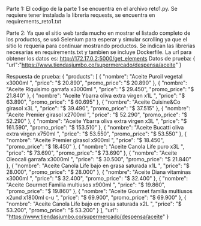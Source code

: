 Parte 1:
El codigo de la parte 1 se encuentra en el archivo reto1.py.
Se requiere tener instalada la libreria requests, se encuentra en requirements_reto1.txt

Parte 2:
Ya que el sitio web tarda mucho en mostrar el listado completo de los productos, se usó Selenium para esperar y simular scrolling ya que
el sitio lo requeria para continuar mostrando productos.
Se indican las librerias necesarias en requirements.txt y tambien se incluye Dockerfile.
La url para obtener los datos es: http://172.17.0.2:5000/get_elements
Datos de prueba:
{
    "url":"https://www.tiendasjumbo.co/supermercado/despensa/aceite"
}

Respuesta de prueba:
{
    "products": [
        {
            "nombre": "Aceite Puroil vegetal x3000ml ",
            "price": "$ 20.890",
            "promo_price": "$ 20.890"
        },
        {
            "nombre": "Aceite Riquisimo garrafa x3000ml ",
            "price": "$ 29.450",
            "promo_price": "$ 21.840"
        },
        {
            "nombre": "Aceite Ybarra oliva extra virgen x1L ",
            "price": "$ 63.890",
            "promo_price": "$ 60.695"
        },
        {
            "nombre": "Aceite Cuisine&Co girasol x3L ",
            "price": "$ 39.490",
            "promo_price": "$ 37.515"
        },
        {
            "nombre": "Aceite Premier girasol x2700ml ",
            "price": "$ 52.290",
            "promo_price": "$ 52.290"
        },
        {
            "nombre": "Aceite Ybarra oliva extra virgen x3L ",
            "price": "$ 161.590",
            "promo_price": "$ 153.510"
        },
        {
            "nombre": "Aceite Bucatti oliva extra virgen x750ml ",
            "price": "$ 53.550",
            "promo_price": "$ 53.550"
        },
        {
            "nombre": "Aceite Premier girasol x900ml ",
            "price": "$ 18.450",
            "promo_price": "$ 18.450"
        },
        {
            "nombre": "Aceite Canola Life puro x3L ",
            "price": "$ 73.690",
            "promo_price": "$ 73.690"
        },
        {
            "nombre": "Aceite Oleocali garrafa x3000ml ",
            "price": "$ 30.500",
            "promo_price": "$ 21.840"
        },
        {
            "nombre": "Aceite Canola Life bajo en grasa saturada x1L ",
            "price": "$ 28.000",
            "promo_price": "$ 28.000"
        },
        {
            "nombre": "Aceite Diana vitaminas x3000ml ",
            "price": "$ 32.400",
            "promo_price": "$ 32.400"
        },
        {
            "nombre": "Aceite Gourmet Familia multiusos x900ml ",
            "price": "$ 19.860",
            "promo_price": "$ 19.860"
        },
        {
            "nombre": "Aceite Gourmet familia multiusos x2und x1800ml c-u ",
            "price": "$ 69.900",
            "promo_price": "$ 69.900"
        },
        {
            "nombre": "Aceite Canola Life bajo en grasa saturada x2L ",
            "price": "$ 53.200",
            "promo_price": "$ 53.200"
        }
    ],
    "url": "https://www.tiendasjumbo.co/supermercado/despensa/aceite"
}

